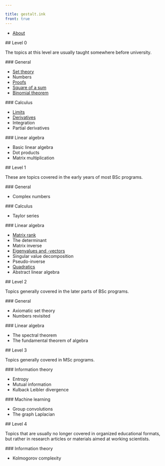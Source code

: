```yaml
---

title: gestalt.ink
front: true
---
```


<ul class="links">
<li><a href="about">About</a></li>
</ul>

<section markdown="1">
## Level 0

<span>The topics at this level are usually taught somewhere before university.</span>

<div markdown="1">
### General

* [Set theory](set-theory)
* Numbers
* [Proofs](proofs)
* [Square of a sum](square-sum)
* [Binomial theorem](binomial-theorem)
</div>

<div markdown="1">
### Calculus

* [Limits](/limits)
* [Derivatives](/derivatives)
* Integration
* Partial derivatives
</div>

<div markdown="1">
### Linear algebra

* Basic linear algebra
* Dot products
* Matrix multiplication
</div>

</section>

<section markdown="1">
## Level 1

<span>These are topics covered in the early years of most BSc programs.</span>

<div markdown="1">
### General

* Complex numbers
</div>

<div markdown="1">
### Calculus

* Taylor series
</div>

<div markdown="1">
### Linear algebra

* [Matrix rank](rank)
* The determinant
* Matrix inverse
* [Eigenvalues and -vectors](eigenvalues)
* Singular value decomposition
* Pseudo-inverse
* [Quadratics](quadratics)
* Abstract linear algebra
</div>


</section>


<section markdown="1">
## Level 2

<span>Topics generally covered in the later parts of BSc programs.</span>

<div markdown="1">
### General

* Axiomatic set theory
* Numbers revisited
</div>

<div markdown="1">
### Linear algebra

* The spectral theorem
* The fundamental theorem of algebra

</div>

</section>

<section markdown="1">
## Level 3

<span>Topics generally covered in MSc programs.</span>

<div markdown="1">
### Information theory

* Entropy
* Mutual information
* Kulback Leibler divergence
</div>

<div markdown="1">
### Machine learning

* Group convolutions
* The graph Laplacian
</div>

</section>

<section  markdown="1">
## Level 4

<span>Topics that are usually no longer covered in organized educational formats, but rather in research articles or materials aimed at working scientists.</span>

<div markdown="1">
### Information theory

* Kolmogorov complexity
</div>

</section>